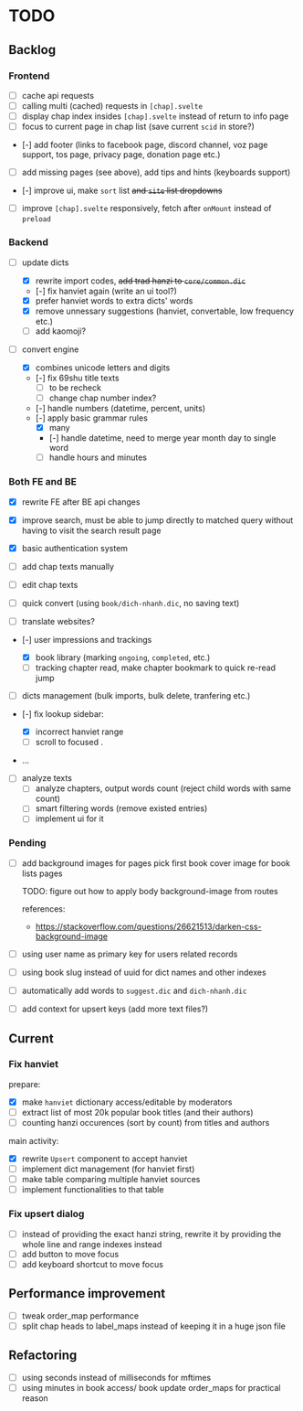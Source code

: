 # TODO

## Backlog

### Frontend

- [ ] cache api requests
- [ ] calling multi (cached) requests in `[chap].svelte`
- [ ] display chap index insides `[chap].svelte` instead of return to info page
- [ ] focus to current page in chap list (save current `scid` in store?)
- [-] add footer (links to facebook page, discord channel, voz page support, tos page, privacy page, donation page etc.)
- [ ] add missing pages (see above), add tips and hints (keyboards support)
- [-] improve ui, make `sort` list <s>and `site` list dropdowns</s>
- [ ] improve `[chap].svelte` responsively, fetch after `onMount` instead of `preload`

### Backend

- [ ] update dicts

  - [x] rewrite import codes, <s>add trad hanzi to `core/common.dic`</s>
  - [-] fix hanviet again (write an ui tool?)
  - [x] prefer hanviet words to extra dicts' words
  - [x] remove unnessary suggestions (hanviet, convertable, low frequency etc.)
  - [ ] add kaomoji?

- [ ] convert engine

  - [x] combines unicode letters and digits
  - [-] fix 69shu title texts
    - [ ] to be recheck
    - [ ] change chap number index?
  - [-] handle numbers (datetime, percent, units)
  - [-] apply basic grammar rules
    - [x] many
    - [-] handle datetime, need to merge year month day to single word
    - [ ] handle hours and minutes

### Both FE and BE

- [x] rewrite FE after BE api changes
- [x] improve search, must be able to jump directly to matched query without having to visit the search result page
- [x] basic authentication system

- [ ] add chap texts manually
- [ ] edit chap texts

- [ ] quick convert (using `book/dich-nhanh.dic`, no saving text)
- [ ] translate websites?

- [-] user impressions and trackings

  - [x] book library (marking `ongoing`, `completed`, etc.)
  - [ ] tracking chapter read, make chapter bookmark to quick re-read jump

- [ ] dicts management (bulk imports, bulk delete, tranfering etc.)

- [-] fix lookup sidebar:

  - [x] incorrect hanviet range
  - [ ] scroll to focused .

- ...

- [ ] analyze texts
  - [ ] analyze chapters, output words count (reject child words with same count)
  - [ ] smart filtering words (remove existed entries)
  - [ ] implement ui for it

### Pending

- [ ] add background images for pages
      pick first book cover image for book lists pages

  TODO: figure out how to apply body background-image from routes

  references:

  - https://stackoverflow.com/questions/26621513/darken-css-background-image

- [ ] using user name as primary key for users related records
- [ ] using book slug instead of uuid for dict names and other indexes

- [ ] automatically add words to `suggest.dic` and `dich-nhanh.dic`
- [ ] add context for upsert keys (add more text files?)

## Current

### Fix hanviet

prepare:

- [x] make `hanviet` dictionary access/editable by moderators
- [ ] extract list of most 20k popular book titles (and their authors)
- [ ] counting hanzi occurences (sort by count) from titles and authors

main activity:

- [x] rewrite `Upsert` component to accept hanviet
- [ ] implement dict management (for hanviet first)
- [ ] make table comparing multiple hanviet sources
- [ ] implement functionalities to that table

### Fix upsert dialog

- [ ] instead of providing the exact hanzi string, rewrite it by providing the whole line and range indexes instead
- [ ] add button to move focus
- [ ] add keyboard shortcut to move focus

## Performance improvement

- [ ] tweak order_map performance
- [ ] split chap heads to label_maps instead of keeping it in a huge json file

## Refactoring

- [ ] using seconds instead of milliseconds for mftimes
- [ ] using minutes in book access/ book update order_maps for practical reason
